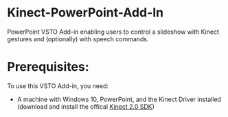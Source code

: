 # Kinect-PowerPoint-Add-In
PowerPoint VSTO Add-in enabling users to control a slideshow with Kinect gestures and (optionally) with speech commands. 

# Prerequisites:
To use this VSTO Add-in, you need:
* A machine with Windows 10, PowerPoint, and the Kinect Driver installed (download and install the offical [Kinect 2.0 SDK](https://www.microsoft.com/en-us/download/details.aspx?id=44561))
